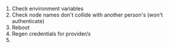 1. Check environment variables
2. Check node names don't collide with another person's (won't authenticate)
3. Reboot
4. Regen credentials for provider/s
5. 

